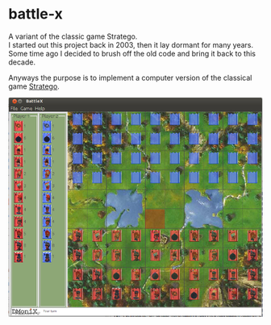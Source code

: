 # battle-x
A variant of the classic game Stratego.  
I started out this project back in 2003, then it lay dormant for many years.   
Some time ago I decided to brush off the old code and bring it back to this decade.   

Anyways the purpose is to implement a computer version of the classical game [Stratego](https://en.wikipedia.org/wiki/Stratego).  


![](https://github.com/pnerg/battle-x/blob/master/images/screenshot.png)
